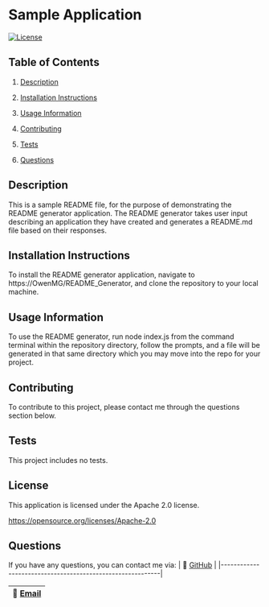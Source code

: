 
  # Sample Application
  [![License](https://img.shields.io/badge/License-Apache_2.0-blue.svg)](https://opensource.org/licenses/Apache-2.0)

  ## Table of Contents

  1. [Description](#description)

  2. [Installation Instructions](#installation-instructions)

  3. [Usage Information](#usage-information)

  4. [Contributing](#contributing)

  5. [Tests](#tests)

  6. [Questions](#questions)

  ## Description

  This is a sample README file, for the purpose of demonstrating the README generator application. The README generator takes user input describing an application they have created and generates a README.md file based on their responses.

  ## Installation Instructions

  To install the README generator application, navigate to https://OwenMG/README_Generator, and clone the repository to your local machine.

  ## Usage Information

  To use the README generator, run node index.js from the command terminal within the repository directory, follow the prompts, and a file will be generated in that same directory which you may move into the repo for your project.

  ## Contributing

  To contribute to this project, please contact me through the questions section below.

  ## Tests

 This project includes no tests. 

  
  ## License 

  This application is licensed under the Apache 2.0 license.

  https://opensource.org/licenses/Apache-2.0

  

  ## Questions

  If you have any questions, you can contact me via:
  | :memo:  [GitHub](https://github.com/OwenMG)   |
  |-----------------------------------------------------------|

  | :memo:  [Email](mailto:omgwebdev@gmail.com)                  |
  |-----------------------------------------------------------|
